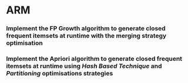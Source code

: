 # ARM
### Implement the FP Growth algorithm to generate closed frequent itemsets at runtime with the merging strategy optimisation
### Implement the Apriori algorithm to generate closed frequent itemsets at runtime using ***Hash Based Technique*** and ***Partitioning*** optimisations strategies
